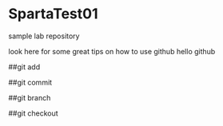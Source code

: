 # SpartaTest01

sample lab repository

look here for some great tips on how to use github
 hello github


##git add 

##git commit

##git branch

##git checkout